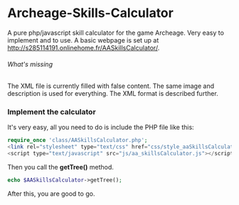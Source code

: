 Archeage-Skills-Calculator
==========================

A pure php/javascript skill calculator for the game Archeage. Very easy to implement and to use.
A basic webpage is set up at http://s285114191.onlinehome.fr/AASkillsCalculator/.

###### What's missing ######
The XML file is currently filled with false content. The same image and description is used for everything. The XML format is described further.

### Implement the calculator ###
It's very easy, all you need to do is include the PHP file like this:
```php
require_once 'class/AASkillsCalculator.php';
<link rel="stylesheet" type="text/css" href="css/style_aaSkillsCalculator.css">
<script type="text/javascript" src="js/aa_skillsCalculator.js"></script>
```
Then you call the **getTree()** method.
```php
echo $AASkillsCalculator->getTree();
```
After this, you are good to go.
